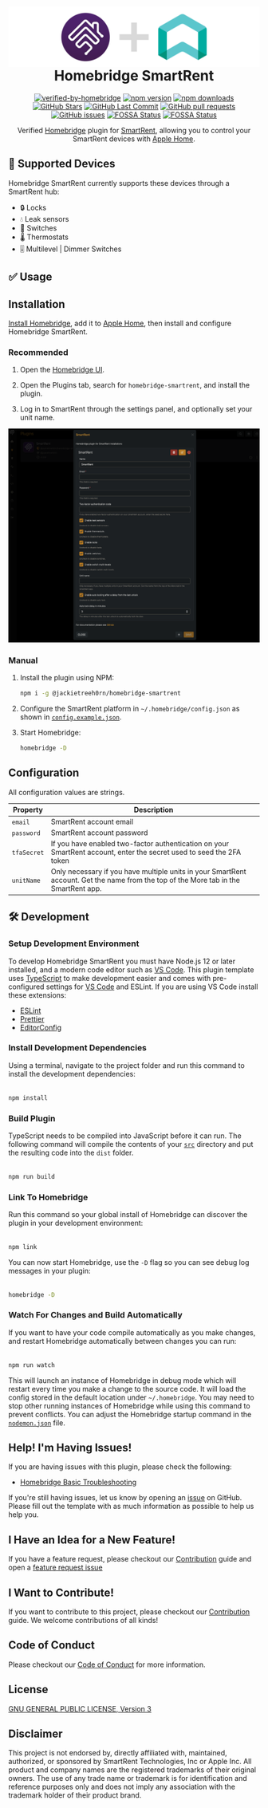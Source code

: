 <span align="center">

<h1>
  <a href="https://github.com/JackieTreeh0rn/homebridge-smartrent">
    <img align="center" src="homebridge-ui/public/banner.png" />
  </a>
  <br />
  Homebridge SmartRent
</h1>

[![verified-by-homebridge](https://badgen.net/badge/homebridge/verified/purple)](https://github.com/homebridge/homebridge/wiki/Verified-Plugins)
[![npm version](https://badgen.net/npm/v/@jackietreeh0rn/homebridge-smartrent?color=purple&icon=npm&label)](https://www.npmjs.com/package/@jackietreeh0rn/homebridge-smartrent)
[![npm downloads](https://badgen.net/npm/dw/@jackietreeh0rn/homebridge-smartrent?color=purple&icon=npm&label)](https://www.npmjs.com/package/@jackietreeh0rn/homebridge-smartrent)
[![GitHub Stars](https://badgen.net/github/stars/JackieTreeh0rn/homebridge-smartrent?color=cyan&icon=github)](https://github.com/JackieTreeh0rn/homebridge-smartrent)
[![GitHub Last Commit](https://badgen.net/github/last-commit/JackieTreeh0rn/homebridge-smartrent?color=cyan&icon=github)](https://github.com/JackieTreeh0rn/homebridge-smartrent)
[![GitHub pull requests](https://img.shields.io/github/issues-pr/JackieTreeh0rn/homebridge-smartrent.svg)](https://github.com/JackieTreeh0rn/homebridge-smartrent/pulls)
[![GitHub issues](https://img.shields.io/github/issues/JackieTreeh0rn/homebridge-smartrent.svg)](https://github.com/JackieTreeh0rn/homebridge-smartrent/issues)
[![FOSSA Status](https://app.fossa.com/api/projects/custom%2B56237%2Fgithub.com%2FJackieTreeh0rn%2Fhomebridge-smartrent.svg?type=shield&issueType=license)](https://app.fossa.com/projects/custom%2B56237%2Fgithub.com%2FJackieTreeh0rn%2Fhomebridge-smartrent?ref=badge_shield&issueType=license)
[![FOSSA Status](https://app.fossa.com/api/projects/custom%2B56237%2Fgithub.com%2FJackieTreeh0rn%2Fhomebridge-smartrent.svg?type=shield&issueType=security)](https://app.fossa.com/projects/custom%2B56237%2Fgithub.com%2FJackieTreeh0rn%2Fhomebridge-smartrent?ref=badge_shield&issueType=security)

Verified [Homebridge](https://homebridge.io) plugin for [SmartRent](https://smartrent.com), allowing you to control your SmartRent devices with [Apple Home](https://www.apple.com/ios/home/).

</span>

## 🔄 Supported Devices

Homebridge SmartRent currently supports these devices through a SmartRent hub:

- 🔒 Locks
- 💧 Leak sensors
- 🔌 Switches
- 🌡 Thermostats
- 🎚 Multilevel | Dimmer Switches

## ✅ Usage

## Installation

[Install Homebridge](https://github.com/homebridge/homebridge/wiki), add it to [Apple Home](https://github.com/homebridge/homebridge/blob/main/README.md#adding-homebridge-to-ios), then install and configure Homebridge SmartRent.

### Recommended

1. Open the [Homebridge UI](https://github.com/homebridge/homebridge/wiki/Install-Homebridge-on-macOS#complete-login-to-the-homebridge-ui).

2. Open the Plugins tab, search for `homebridge-smartrent`, and install the plugin.

3. Log in to SmartRent through the settings panel, and optionally set your unit name.

![Plugin settings screenshot](screenshot.png)

### Manual

1. Install the plugin using NPM:

   ```sh
   npm i -g @jackietreeh0rn/homebridge-smartrent
   ```

2. Configure the SmartRent platform in `~/.homebridge/config.json` as shown in [`config.example.json`](./config.example.json).

3. Start Homebridge:

   ```sh
   homebridge -D
   ```

## Configuration

All configuration values are strings.

| Property    | Description                                                                                                                          |
| ----------- | ------------------------------------------------------------------------------------------------------------------------------------ |
| `email`     | SmartRent account email                                                                                                              |
| `password`  | SmartRent account password                                                                                                           |
| `tfaSecret` | If you have enabled two-factor authentication on your SmartRent account, enter the secret used to seed the 2FA token                 |
| `unitName`  | Only necessary if you have multiple units in your SmartRent account. Get the name from the top of the More tab in the SmartRent app. |

## 🛠 Development

### Setup Development Environment

To develop Homebridge SmartRent you must have Node.js 12 or later installed, and a modern code editor such as [VS Code](https://code.visualstudio.com/). This plugin template uses [TypeScript](https://www.typescriptlang.org/) to make development easier and comes with pre-configured settings for [VS Code](https://code.visualstudio.com/) and ESLint. If you are using VS Code install these extensions:

- [ESLint](https://marketplace.visualstudio.com/items?itemName=dbaeumer.vscode-eslint)
- [Prettier](https://marketplace.visualstudio.com/items?itemName=esbenp.prettier-vscode)
- [EditorConfig](https://marketplace.visualstudio.com/items?itemName=EditorConfig.EditorConfig)

### Install Development Dependencies

Using a terminal, navigate to the project folder and run this command to install the development dependencies:

```sh

npm install

```

### Build Plugin

TypeScript needs to be compiled into JavaScript before it can run. The following command will compile the contents of your [`src`](./src) directory and put the resulting code into the `dist` folder.

```sh

npm run build

```

### Link To Homebridge

Run this command so your global install of Homebridge can discover the plugin in your development environment:

```sh

npm link

```

You can now start Homebridge, use the `-D` flag so you can see debug log messages in your plugin:

```sh

homebridge -D

```

### Watch For Changes and Build Automatically

If you want to have your code compile automatically as you make changes, and restart Homebridge automatically between changes you can run:

```sh

npm run watch

```

This will launch an instance of Homebridge in debug mode which will restart every time you make a change to the source code. It will load the config stored in the default location under `~/.homebridge`. You may need to stop other running instances of Homebridge while using this command to prevent conflicts. You can adjust the Homebridge startup command in the [`nodemon.json`](./nodemon.json) file.

## Help! I'm Having Issues!

If you are having issues with this plugin, please check the following:

- [Homebridge Basic Troubleshooting](https://github.com/homebridge/homebridge/wiki/Basic-Troubleshooting)

If you're still having issues, let us know by opening
an [issue](https://github.com/JackieTreeh0rn/homebridge-smartrent/issues/new/choose) on GitHub. Please fill out
the template with as much information as possible to help us help you.

## I Have an Idea for a New Feature!

If you have a feature request, please checkout our [Contribution](./CONTRIBUTING.md) guide and open
a [feature request issue](https://github.com/JackieTreeh0rn/homebridge-smartrent/issues/new?template=feature-request.md)

## I Want to Contribute!

If you want to contribute to this project, please checkout our [Contribution](./CONTRIBUTING.md) guide. We welcome
contributions of all kinds!

## Code of Conduct

Please checkout our [Code of Conduct](./CODE_OF_CONDUCT.md) for more information.

## License

[GNU GENERAL PUBLIC LICENSE, Version 3](https://www.gnu.org/licenses/gpl-3.0.en.html)

<!-- [![FOSSA Status](https://app.fossa.com/api/projects/custom%2B56237%2Fgithub.com%2FJackieTreeh0rn%2Fhomebridge-smartrent.svg?type=large&issueType=license)](https://app.fossa.com/projects/custom%2B56237%2Fgithub.com%2FJackieTreeh0rn%2Fhomebridge-smartrent?ref=badge_large&issueType=license) -->

## Disclaimer

This project is not endorsed by, directly affiliated with, maintained, authorized, or sponsored by SmartRent Technologies, Inc or Apple Inc. All product and company names are the registered trademarks of their original owners. The use of any trade name or trademark is for identification and reference purposes only and does not imply any association with the trademark holder of their product brand.
